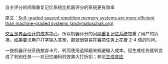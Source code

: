 自主评分的间隔重复记忆系统比机器评分的系统更有效率

原文：[Self-graded spaced repetition memory systems are more efficient than machine-graded systems (andymatuschak.org)](https://notes.andymatuschak.org/z7MGZ4wX4fenUQzR9248QfWU8GFeZbTFGaJRM)

[交互是界面设计的成本中心](https://notes.andymatuschak.org/z87TFgTr98bz3MNFT26NhegyRCMgdkfNTBAzp)，所以机器评分的[间隔重复记忆系统](https://notes.andymatuschak.org/z4eXdSMJFv2qVGXSUEKH4vdcHBrLHcFY1ZGfC)加重了用户的负担。如果要求用户打字输入答案，那就很容易在每项任务上花费 2-4 倍的时间。

一些机器评分系统放弃卡片，转而使用选择题来规避输入成本。但生成任务就转变成了判别任务——对记忆编码的效果大打折扣；参见[生成效应](https://notes.andymatuschak.org/z3iJVoXtJBUJHq9Tb6i8Kv4EK7oNbriHh4N2y)